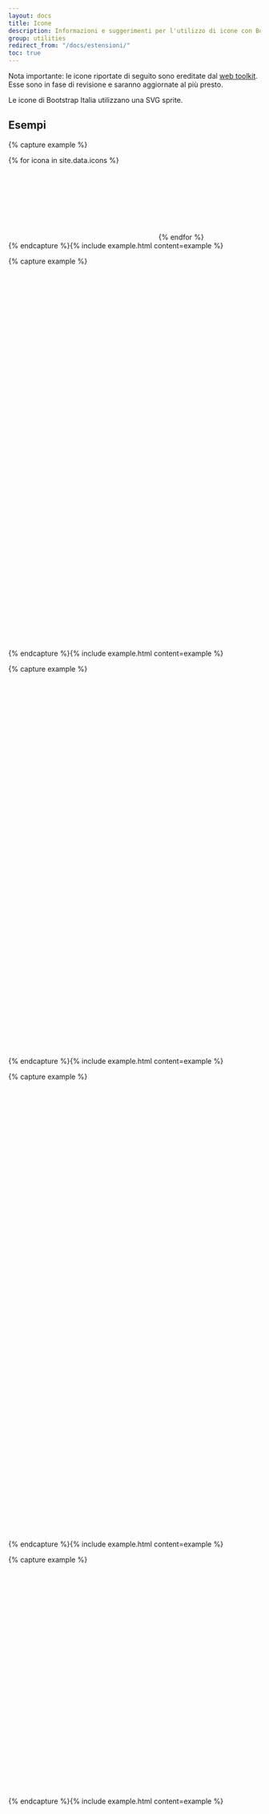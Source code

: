 ```yaml
---
layout: docs
title: Icone
description: Informazioni e suggerimenti per l'utilizzo di icone con Bootstrap Italia.
group: utilities
redirect_from: "/docs/estensioni/"
toc: true
---
```


Nota importante: le icone riportate di seguito sono ereditate dal [web toolkit](https://italia.github.io/design-web-toolkit/components/detail/icons.html). Esse sono in fase di revisione e saranno aggiornate al più presto.

Le icone di Bootstrap Italia utilizzano una SVG sprite. 

## Esempi


{% capture example %}
<div class="bg-light">
{% for icona in site.data.icons %}
<svg class="icon"><use xlink:href="{{ site.baseurl }}/dist/svg/sprite.svg#{{icona}}"></use></svg>{% endfor %}
</div>
{% endcapture %}{% include example.html content=example %}


{% capture example %}
<div class="bg-light">
<svg class="icon icon-xs"><use xlink:href="{{ site.baseurl }}/dist/svg/sprite.svg#it-check-circle"></use></svg>
<svg class="icon icon-sm"><use xlink:href="{{ site.baseurl }}/dist/svg/sprite.svg#it-check-circle"></use></svg>
<svg class="icon"><use xlink:href="{{ site.baseurl }}/dist/svg/sprite.svg#it-check-circle"></use></svg>
<svg class="icon icon-lg"><use xlink:href="{{ site.baseurl }}/dist/svg/sprite.svg#it-check-circle"></use></svg>
<svg class="icon icon-xl"><use xlink:href="{{ site.baseurl }}/dist/svg/sprite.svg#it-check-circle"></use></svg>
</div>
{% endcapture %}{% include example.html content=example %}

{% capture example %}
<div class="bg-light">
<svg class="icon icon-xs icon-padded"><use xlink:href="{{ site.baseurl }}/dist/svg/sprite.svg#it-check-circle"></use></svg>
<svg class="icon icon-sm icon-padded"><use xlink:href="{{ site.baseurl }}/dist/svg/sprite.svg#it-check-circle"></use></svg>
<svg class="icon icon-padded"><use xlink:href="{{ site.baseurl }}/dist/svg/sprite.svg#it-check-circle"></use></svg>
<svg class="icon icon-lg icon-padded"><use xlink:href="{{ site.baseurl }}/dist/svg/sprite.svg#it-check-circle"></use></svg>
<svg class="icon icon-xl icon-padded"><use xlink:href="{{ site.baseurl }}/dist/svg/sprite.svg#it-check-circle"></use></svg>
</div>
{% endcapture %}{% include example.html content=example %}

{% capture example %}
<div class="bg-light">
<svg class="icon icon-primary"><use xlink:href="{{ site.baseurl }}/dist/svg/sprite.svg#it-check-circle"></use></svg>
<svg class="icon icon-secondary"><use xlink:href="{{ site.baseurl }}/dist/svg/sprite.svg#it-check-circle"></use></svg>
<svg class="icon icon-success"><use xlink:href="{{ site.baseurl }}/dist/svg/sprite.svg#it-check-circle"></use></svg>
<svg class="icon icon-warning"><use xlink:href="{{ site.baseurl }}/dist/svg/sprite.svg#it-check-circle"></use></svg>
<svg class="icon icon-danger"><use xlink:href="{{ site.baseurl }}/dist/svg/sprite.svg#it-check-circle"></use></svg>
<svg class="icon icon-light bg-dark"><use xlink:href="{{ site.baseurl }}/dist/svg/sprite.svg#it-check-circle"></use></svg>
</div>
{% endcapture %}{% include example.html content=example %}

{% capture example %}
<div class="bg-light" style="line-height: 4em;">
<svg class="icon align-bottom"><use xlink:href="{{ site.baseurl }}/dist/svg/sprite.svg#it-check-circle"></use></svg>
<svg class="icon align-middle"><use xlink:href="{{ site.baseurl }}/dist/svg/sprite.svg#it-check-circle"></use></svg>
<svg class="icon align-top"><use xlink:href="{{ site.baseurl }}/dist/svg/sprite.svg#it-check-circle"></use></svg>
</div>
{% endcapture %}{% include example.html content=example %}




